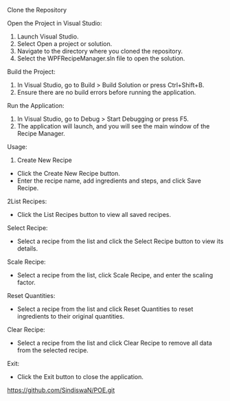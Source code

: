 Clone the Repository

Open the Project in Visual Studio:
1. Launch Visual Studio.
2. Select Open a project or solution.
3. Navigate to the directory where you cloned the repository.
4. Select the WPFRecipeManager.sln file to open the solution.

Build the Project:
1. In Visual Studio, go to Build > Build Solution or press Ctrl+Shift+B.
2. Ensure there are no build errors before running the application.

Run the Application:
1. In Visual Studio, go to Debug > Start Debugging or press F5.
2. The application will launch, and you will see the main window of the Recipe Manager.

Usage:

1. Create New Recipe
- Click the Create New Recipe button.
- Enter the recipe name, add ingredients and steps, and click Save Recipe.

2List Recipes:
- Click the List Recipes button to view all saved recipes.

Select Recipe:
- Select a recipe from the list and click the Select Recipe button to view its details.

Scale Recipe:
- Select a recipe from the list, click Scale Recipe, and enter the scaling factor.

Reset Quantities:
- Select a recipe from the list and click Reset Quantities to reset ingredients to their original quantities.

Clear Recipe:
- Select a recipe from the list and click Clear Recipe to remove all data from the selected recipe.

Exit:
- Click the Exit button to close the application.

https://github.com/SindiswaN/POE.git
